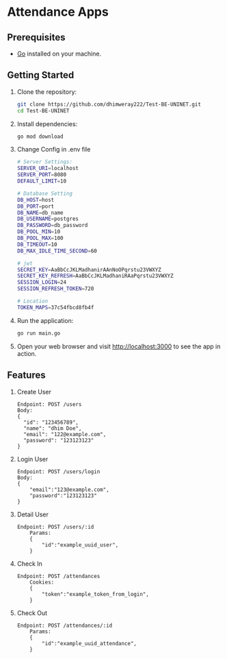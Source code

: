 # Attendance Apps

## Prerequisites

- [Go](https://golang.org/doc/install) installed on your machine.

## Getting Started

1. Clone the repository:

    ```bash
    git clone https://github.com/dhimweray222/Test-BE-UNINET.git
    cd Test-BE-UNINET
    ```

2. Install dependencies:

    ```bash
    go mod download
    ```
3. Change Config in .env file
    ```bash
    # Server Settings:
    SERVER_URI=localhost
    SERVER_PORT=8080
    DEFAULT_LIMIT=10
    
    # Database Setting
    DB_HOST=host
    DB_PORT=port
    DB_NAME=db_name
    DB_USERNAME=postgres
    DB_PASSWORD=db_password
    DB_POOL_MIN=10
    DB_POOL_MAX=100
    DB_TIMEOUT=10
    DB_MAX_IDLE_TIME_SECOND=60
    
    # jwt
    SECRET_KEY=AaBbCcJKLMadhanirAAnNoOPqrstu23VWXYZ
    SECRET_KEY_REFRESH=AaBbCcJKLMadhaniRAaPqrstu23VWXYZ
    SESSION_LOGIN=24
    SESSION_REFRESH_TOKEN=720
    
    # Location
    TOKEN_MAPS=37c54fbcd8fb4f
    
    ```
4. Run the application:

    ```bash
    go run main.go
    ```

5. Open your web browser and visit [http://localhost:3000](http://localhost:8080) to see the app in action.

## Features
1. Create User
    ```
    Endpoint: POST /users
    Body:
    {
      "id": "123456789",
      "name": "dhim Doe",
      "email": "122@example.com",
      "password": "123123123"
    }
    ```
2. Login User
    ```
    Endpoint: POST /users/login
    Body:
    {
        "email":"123@example.com",
        "password":"123123123"
    }
    ```
3. Detail User
    ```
    Endpoint: POST /users/:id
        Params:
        {
            "id":"example_uuid_user",
        }
    ```

4. Check In
    ```
    Endpoint: POST /attendances
        Cookies:
        {
            "token":"example_token_from_login",
        }
    ```
5. Check Out 
    ```
    Endpoint: POST /attendances/:id
        Params:
        {
            "id":"example_uuid_attendance",
        }
    ```





